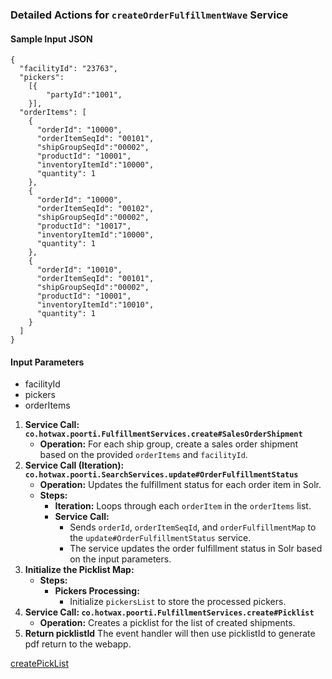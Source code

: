 ### **Detailed Actions for `createOrderFulfillmentWave` Service**

#### Sample Input JSON
```
{
  "facilityId": "23763",
  "pickers": 
    [{
        "partyId":"1001",
    }],
  "orderItems": [
    {
      "orderId": "10000",
      "orderItemSeqId": "00101",
      "shipGroupSeqId":"00002",
      "productId": "10001",
      "inventoryItemId":"10000",
      "quantity": 1
    },
    {
      "orderId": "10000",
      "orderItemSeqId": "00102",
      "shipGroupSeqId":"00002",
      "productId": "10017",
      "inventoryItemId":"10000",
      "quantity": 1
    },
    {
      "orderId": "10010",
      "orderItemSeqId": "00101",
      "shipGroupSeqId":"00002",
      "productId": "10001",
      "inventoryItemId":"10010",
      "quantity": 1
    }
  ]
}
```

#### Input Parameters

- facilityId
- pickers
- orderItems

1. **Service Call: `co.hotwax.poorti.FulfillmentServices.create#SalesOrderShipment`**
    * **Operation:** For each ship group, create a sales order shipment based on the provided `orderItems` and `facilityId`.
2. **Service Call (Iteration): `co.hotwax.poorti.SearchServices.update#OrderFulfillmentStatus`**
    * **Operation:** Updates the fulfillment status for each order item in Solr.
    * **Steps:**
        * **Iteration:** Loops through each `orderItem` in the `orderItems` list.
        * **Service Call:**
            * Sends `orderId`, `orderItemSeqId`, and `orderFulfillmentMap` to the `update#OrderFulfillmentStatus` service.
            * The service updates the order fulfillment status in Solr based on the input parameters.
3. **Initialize the Picklist Map:**  
   * **Steps:**  
     * **Pickers Processing:**  
       * Initialize `pickersList` to store the processed pickers.  
4. **Service Call: `co.hotwax.poorti.FulfillmentServices.create#Picklist`**  
   * **Operation:** Creates a picklist for the list of created shipments.  
5. **Return picklistId** The event handler will then use picklistId to generate pdf return to the webapp.


[createPickList](PickList.md)
